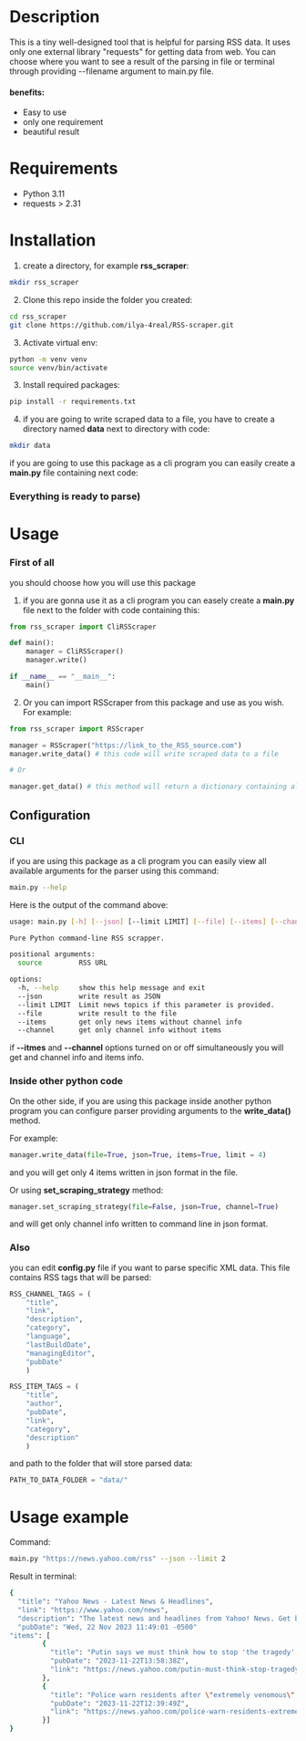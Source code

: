 <h1>Description </h1>
<p>This is a tiny well-designed tool that is helpful for parsing  RSS data. It uses only one external library "requests" for getting data from web. You can choose where you want to see a result of the parsing in file or terminal through providing --filename argument to main.py file.</p>

<h4 class="">benefits:</h4>
<ul>
<li>Easy to use</li>
<li>only one requirement</li>
<li>beautiful result</li>
</ul>


<h1>Requirements</h1>
<ul>
<li>Python 3.11</li>
<li>requests > 2.31</li>
</ul>

<h1 class="">Installation</h1>

1. create a directory, for example **rss_scraper**:

~~~sh
mkdir rss_scraper
~~~

2. Clone this repo inside the folder you created: 

~~~sh
cd rss_scraper
git clone https://github.com/ilya-4real/RSS-scraper.git
~~~

3. Activate virtual env:

~~~sh
python -m venv venv
source venv/bin/activate
~~~

3. Install required packages:

~~~sh
pip install -r requirements.txt
~~~

4. if you are going to write scraped data to a file, you have to create a directory named **data** next to directory with code:

~~~sh
mkdir data
~~~

if you are going to use this package as a cli program you can easily create a **main.py** file containing next code:

<h3>Everything is ready to parse)</h3>

<h1>Usage</h1>
<h3>First of all</h3>
you should choose how you will use this package

1. if you are gonna use it as a cli program you can easely create a **main.py** file next to the folder with code containing this:

~~~python
from rss_scraper import CliRSScraper

def main():
    manager = CliRSScraper()
    manager.write()

if __name__ == "__main__":
    main()
~~~

2. Or you can import RSScraper from this package and use as you wish. For example:

~~~python
from rss_scraper import RSScraper

manager = RSScraper("https://link_to_the_RSS_source.com")
manager.write_data() # this code will write scraped data to a file

# Or

manager.get_data() # this method will return a dictionary containing all scraped data
~~~


<h2>Configuration</h2>
<h3>CLI</h3>

if you are using this package as a cli program you can easily view all available arguments for the parser using this command:

~~~sh
main.py --help
~~~


Here is the output of the command above:

~~~sh
usage: main.py [-h] [--json] [--limit LIMIT] [--file] [--items] [--channel] source

Pure Python command-line RSS scrapper.

positional arguments:
  source         RSS URL

options:
  -h, --help     show this help message and exit
  --json         write result as JSON
  --limit LIMIT  Limit news topics if this parameter is provided.
  --file         write result to the file
  --items        get only news items without channel info
  --channel      get only channel info without items
~~~

if **--itmes** and **--channel** options turned on or off simultaneously you will get and channel info and items info.

<h3>Inside other python code</h3>

On the other side, if you are using this package inside another python program you can configure parser providing arguments to the **write_data()** method.

For example:

~~~python
manager.write_data(file=True, json=True, items=True, limit = 4)
~~~

and you will get only 4 items written in json format in the file.

Or using **set_scraping_strategy** method:
~~~python
manager.set_scraping_strategy(file=False, json=True, channel=True)
~~~
and will get only channel info written to command line in json format.

<h3>Also</h3>

you can edit **config.py** file if you want to parse specific XML data. This file contains RSS tags that will be parsed:
~~~python
RSS_CHANNEL_TAGS = (
    "title", 
    "link", 
    "description", 
    "category", 
    "language", 
    "lastBuildDate", 
    "managingEditor", 
    "pubDate"
    )

RSS_ITEM_TAGS = (
    "title", 
    "author", 
    "pubDate", 
    "link", 
    "category", 
    "description"
    )
~~~
and path to the folder that will store parsed data:

~~~python 
PATH_TO_DATA_FOLDER = "data/"
~~~

<h1>Usage example</h1>

Command:

~~~sh
main.py "https://news.yahoo.com/rss" --json --limit 2
~~~

Result in terminal:

~~~sh
{
  "title": "Yahoo News - Latest News & Headlines",
  "link": "https://www.yahoo.com/news",
  "description": "The latest news and headlines from Yahoo! News. Get breaking news stories and in-depth coverage with videos and photos.",
  "pubDate": "Wed, 22 Nov 2023 11:49:01 -0500"
"items": [
        {
          "title": "Putin says we must think how to stop 'the tragedy' of war in Ukraine",
          "pubDate": "2023-11-22T13:58:38Z",
          "link": "https://news.yahoo.com/putin-must-think-stop-tragedy-135838216.html"
        },
        {
          "title": "Police warn residents after \"extremely venomous\" green mamba escapes",
          "pubDate": "2023-11-22T12:39:49Z",
          "link": "https://news.yahoo.com/police-warn-residents-extremely-venomous-123949206.html"
        }]
}
~~~
